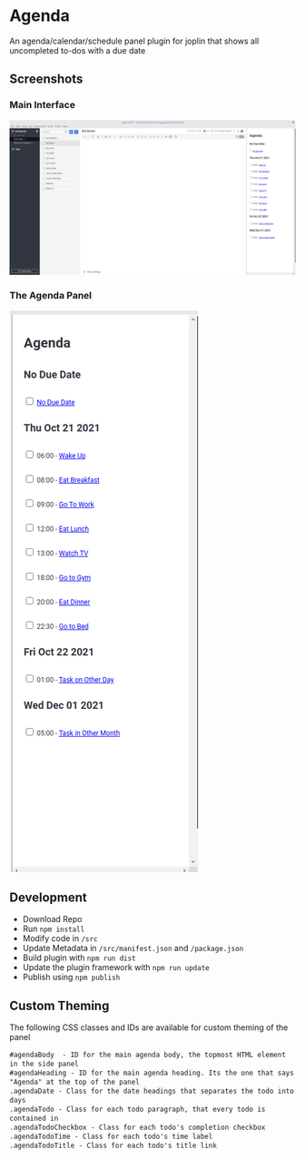 # Agenda

An agenda/calendar/schedule panel plugin for joplin that shows all uncompleted to-dos with a due date

## Screenshots
### Main Interface
![Screenshot1](docs/Screenshot1.png)

### The Agenda Panel
![Screenshot2](docs/Screenshot2.png)


## Development
* Download Repo
* Run `npm install`
* Modify code in `/src`
* Update Metadata in `/src/manifest.json` and `/package.json`
* Build plugin with `npm run dist`
* Update the plugin framework with `npm run update`
* Publish using `npm publish`

## Custom Theming
The following CSS classes and IDs are available for custom theming of the panel

```
#agendaBody  - ID for the main agenda body, the topmost HTML element in the side panel
#agendaHeading - ID for the main agenda heading. Its the one that says "Agenda" at the top of the panel
.agendaDate - Class for the date headings that separates the todo into days
.agendaTodo - Class for each todo paragraph, that every todo is contained in
.agendaTodoCheckbox - Class for each todo's completion checkbox
.agendaTodoTime - Class for each todo's time label
.agendaTodoTitle - Class for each todo's title link
```